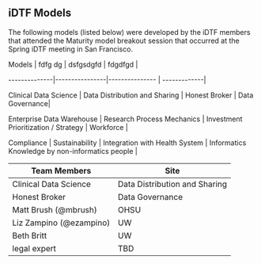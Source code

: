 ## iDTF Models

The following models (listed below) were developed by the iDTF members that attended the Maturity model breakout session that occurred at the Spring iDTF meeting in San Francisco. 

Models | fdfg dg | dsfgsdgfd | fdgdfgd |

--------------|----------------|--------------- | -------------|

Clinical Data Science | Data Distribution and Sharing | Honest Broker | Data Governance|

Enterprise Data Warehouse | Research Process Mechanics | Investment Prioritization / Strategy | Workforce |

Compliance | Sustainability | Integration with Health System | Informatics Knowledge by non-informatics people | 

Team Members | Site
----------|--------------|
Clinical Data Science | Data Distribution and Sharing 
Honest Broker | Data Governance
Matt Brush (@mbrush) | OHSU
Liz Zampino (@ezampino) | UW
Beth Britt | UW
legal expert | TBD
